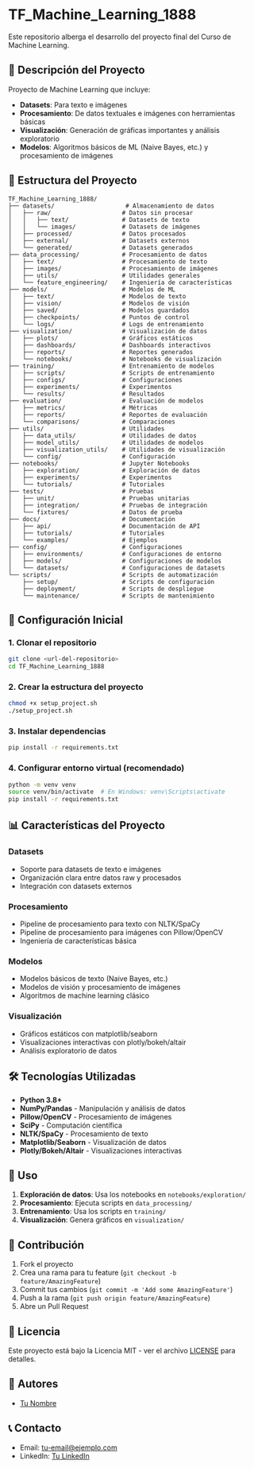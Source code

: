 # TF_Machine_Learning_1888

Este repositorio alberga el desarrollo del proyecto final del Curso de Machine Learning.

## 🎯 Descripción del Proyecto

Proyecto de Machine Learning que incluye:
- **Datasets**: Para texto e imágenes
- **Procesamiento**: De datos textuales e imágenes con herramientas básicas
- **Visualización**: Generación de gráficas importantes y análisis exploratorio
- **Modelos**: Algoritmos básicos de ML (Naive Bayes, etc.) y procesamiento de imágenes

## 📁 Estructura del Proyecto

```
TF_Machine_Learning_1888/
├── datasets/                    # Almacenamiento de datos
│   ├── raw/                    # Datos sin procesar
│   │   ├── text/               # Datasets de texto
│   │   └── images/             # Datasets de imágenes
│   ├── processed/              # Datos procesados
│   ├── external/               # Datasets externos
│   └── generated/              # Datasets generados
├── data_processing/            # Procesamiento de datos
│   ├── text/                   # Procesamiento de texto
│   ├── images/                 # Procesamiento de imágenes
│   ├── utils/                  # Utilidades generales
│   └── feature_engineering/    # Ingeniería de características
├── models/                     # Modelos de ML
│   ├── text/                   # Modelos de texto
│   ├── vision/                 # Modelos de visión
│   ├── saved/                  # Modelos guardados
│   ├── checkpoints/            # Puntos de control
│   └── logs/                   # Logs de entrenamiento
├── visualization/              # Visualización de datos
│   ├── plots/                  # Gráficos estáticos
│   ├── dashboards/             # Dashboards interactivos
│   ├── reports/                # Reportes generados
│   └── notebooks/              # Notebooks de visualización
├── training/                   # Entrenamiento de modelos
│   ├── scripts/                # Scripts de entrenamiento
│   ├── configs/                # Configuraciones
│   ├── experiments/            # Experimentos
│   └── results/                # Resultados
├── evaluation/                 # Evaluación de modelos
│   ├── metrics/                # Métricas
│   ├── reports/                # Reportes de evaluación
│   └── comparisons/            # Comparaciones
├── utils/                      # Utilidades
│   ├── data_utils/             # Utilidades de datos
│   ├── model_utils/            # Utilidades de modelos
│   ├── visualization_utils/    # Utilidades de visualización
│   └── config/                 # Configuración
├── notebooks/                  # Jupyter Notebooks
│   ├── exploration/            # Exploración de datos
│   ├── experiments/            # Experimentos
│   └── tutorials/              # Tutoriales
├── tests/                      # Pruebas
│   ├── unit/                   # Pruebas unitarias
│   ├── integration/            # Pruebas de integración
│   └── fixtures/               # Datos de prueba
├── docs/                       # Documentación
│   ├── api/                    # Documentación de API
│   ├── tutorials/              # Tutoriales
│   └── examples/               # Ejemplos
├── config/                     # Configuraciones
│   ├── environments/           # Configuraciones de entorno
│   ├── models/                 # Configuraciones de modelos
│   └── datasets/               # Configuraciones de datasets
└── scripts/                    # Scripts de automatización
    ├── setup/                  # Scripts de configuración
    ├── deployment/             # Scripts de despliegue
    └── maintenance/            # Scripts de mantenimiento
```

## 🚀 Configuración Inicial

### 1. Clonar el repositorio
```bash
git clone <url-del-repositorio>
cd TF_Machine_Learning_1888
```

### 2. Crear la estructura del proyecto
```bash
chmod +x setup_project.sh
./setup_project.sh
```

### 3. Instalar dependencias
```bash
pip install -r requirements.txt
```

### 4. Configurar entorno virtual (recomendado)
```bash
python -m venv venv
source venv/bin/activate  # En Windows: venv\Scripts\activate
pip install -r requirements.txt
```

## 📊 Características del Proyecto

### Datasets
- Soporte para datasets de texto e imágenes
- Organización clara entre datos raw y procesados
- Integración con datasets externos

### Procesamiento
- Pipeline de procesamiento para texto con NLTK/SpaCy
- Pipeline de procesamiento para imágenes con Pillow/OpenCV
- Ingeniería de características básica

### Modelos
- Modelos básicos de texto (Naive Bayes, etc.)
- Modelos de visión y procesamiento de imágenes
- Algoritmos de machine learning clásico

### Visualización
- Gráficos estáticos con matplotlib/seaborn
- Visualizaciones interactivas con plotly/bokeh/altair
- Análisis exploratorio de datos

## 🛠️ Tecnologías Utilizadas

- **Python 3.8+**
- **NumPy/Pandas** - Manipulación y análisis de datos
- **Pillow/OpenCV** - Procesamiento de imágenes
- **SciPy** - Computación científica
- **NLTK/SpaCy** - Procesamiento de texto
- **Matplotlib/Seaborn** - Visualización de datos
- **Plotly/Bokeh/Altair** - Visualizaciones interactivas

## 📝 Uso

1. **Exploración de datos**: Usa los notebooks en `notebooks/exploration/`
2. **Procesamiento**: Ejecuta scripts en `data_processing/`
3. **Entrenamiento**: Usa los scripts en `training/`
4. **Visualización**: Genera gráficos en `visualization/`

## 🤝 Contribución

1. Fork el proyecto
2. Crea una rama para tu feature (`git checkout -b feature/AmazingFeature`)
3. Commit tus cambios (`git commit -m 'Add some AmazingFeature'`)
4. Push a la rama (`git push origin feature/AmazingFeature`)
5. Abre un Pull Request

## 📄 Licencia

Este proyecto está bajo la Licencia MIT - ver el archivo [LICENSE](LICENSE) para detalles.

## 👥 Autores

- [Tu Nombre](https://github.com/tu-usuario)

## 📞 Contacto

- Email: tu-email@ejemplo.com
- LinkedIn: [Tu LinkedIn](https://linkedin.com/in/tu-perfil)
